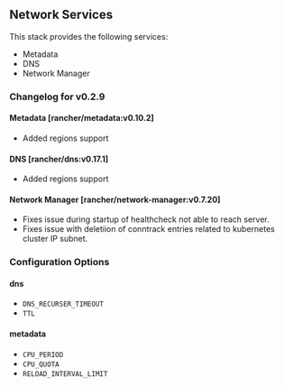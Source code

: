 ## Network Services

This stack provides the following services:

* Metadata
* DNS
* Network Manager

### Changelog for v0.2.9

#### Metadata [rancher/metadata:v0.10.2]
* Added regions support

#### DNS [rancher/dns:v0.17.1]
* Added regions support

#### Network Manager [rancher/network-manager:v0.7.20]
* Fixes issue during startup of healthcheck not able to reach server.
* Fixes issue with deletiion of conntrack entries related to kubernetes cluster IP subnet.

### Configuration Options

#### dns

* `DNS_RECURSER_TIMEOUT`
* `TTL`

#### metadata

* `CPU_PERIOD`
* `CPU_QUOTA`
* `RELOAD_INTERVAL_LIMIT`
